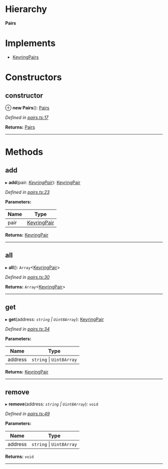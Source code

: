 

# Hierarchy

**Pairs**

# Implements

* [KeyringPairs](../interfaces/_types_.keyringpairs.md)

# Constructors

<a id="constructor"></a>

##  constructor

⊕ **new Pairs**(): [Pairs](_pairs_.pairs.md)

*Defined in [pairs.ts:17](https://github.com/polkadot-js/common/blob/1cd491b/packages/keyring/src/pairs.ts#L17)*

**Returns:** [Pairs](_pairs_.pairs.md)

___

# Methods

<a id="add"></a>

##  add

▸ **add**(pair: *[KeyringPair](../interfaces/_types_.keyringpair.md)*): [KeyringPair](../interfaces/_types_.keyringpair.md)

*Defined in [pairs.ts:23](https://github.com/polkadot-js/common/blob/1cd491b/packages/keyring/src/pairs.ts#L23)*

**Parameters:**

| Name | Type |
| ------ | ------ |
| pair | [KeyringPair](../interfaces/_types_.keyringpair.md) |

**Returns:** [KeyringPair](../interfaces/_types_.keyringpair.md)

___
<a id="all"></a>

##  all

▸ **all**(): `Array`<[KeyringPair](../interfaces/_types_.keyringpair.md)>

*Defined in [pairs.ts:30](https://github.com/polkadot-js/common/blob/1cd491b/packages/keyring/src/pairs.ts#L30)*

**Returns:** `Array`<[KeyringPair](../interfaces/_types_.keyringpair.md)>

___
<a id="get"></a>

##  get

▸ **get**(address: *`string` \| `Uint8Array`*): [KeyringPair](../interfaces/_types_.keyringpair.md)

*Defined in [pairs.ts:34](https://github.com/polkadot-js/common/blob/1cd491b/packages/keyring/src/pairs.ts#L34)*

**Parameters:**

| Name | Type |
| ------ | ------ |
| address | `string` \| `Uint8Array` |

**Returns:** [KeyringPair](../interfaces/_types_.keyringpair.md)

___
<a id="remove"></a>

##  remove

▸ **remove**(address: *`string` \| `Uint8Array`*): `void`

*Defined in [pairs.ts:49](https://github.com/polkadot-js/common/blob/1cd491b/packages/keyring/src/pairs.ts#L49)*

**Parameters:**

| Name | Type |
| ------ | ------ |
| address | `string` \| `Uint8Array` |

**Returns:** `void`

___

